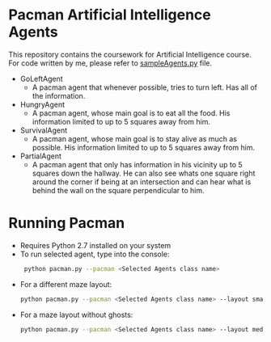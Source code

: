 # Pacman Artificial Intelligence Agents

This repository contains the coursework for Artificial Intelligence course. For code written by me, please refer to [sampleAgents.py](www.google.com) file.

  - GoLeftAgent
    - A pacman agent that whenever possible, tries to turn left. Has all of the information.
  - HungryAgent
    - A pacman agent, whose main goal is to eat all the food. His information limited to up to 5 squares away from him.
  - SurvivalAgent
    - A pacman agent, whose main goal is to stay alive as much as possible. His information limited to up to 5 squares away from him.
  - PartialAgent
    - A pacman agent that only has information in his vicinity up to 5 squares down the hallway. He can also see whats one square right around the corner if being at an intersection and can hear what is behind the wall on the square perpendicular to him.

# Running Pacman

  - Requires Python 2.7 installed on your system
  - To run selected agent, type into the console:
    ```sh 
     python pacman.py --pacman <Selected Agents class name>
    ```
  - For a different maze layout:
    ```sh 
    python pacman.py --pacman <Selected Agents class name> --layout smallClassic
    ```
  - For a maze layout without ghosts:
    ```sh 
    python pacman.py --pacman <Selected Agents class name> --layout mediumClassicNoGhosts
    ```